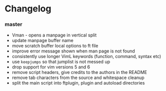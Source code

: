 # Changelog

### master

- Vman - opens a manpage in vertical split
- update manpage buffer name
- move scratch buffer local options to ft file
- improve error message shown when man page is not found
- consistently use longer VimL keywords (function, command, syntax etc)
- use `keepjumps` so that jumplist is not messed up
- drop support for vim versions 5 and 6
- remove script headers, give credits to the authors in the README
- remove tab characters from the source and whitespace cleanup
- split the main script into ftplugin, plugin and autoload directories

